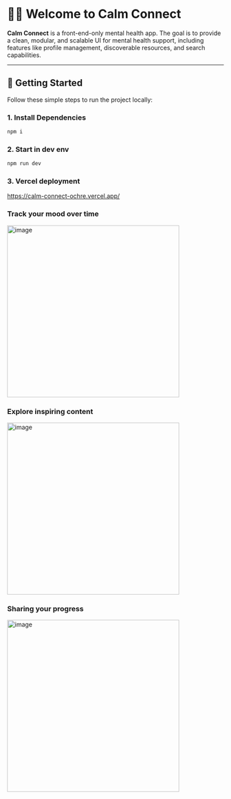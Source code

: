 # 🧘‍♀️ Welcome to Calm Connect

**Calm Connect** is a front-end-only mental health app. The goal is to provide a clean, modular, and scalable UI for mental health support, including features like profile management, discoverable resources, and search capabilities.

---

## 🚀 Getting Started

Follow these simple steps to run the project locally:

### 1. Install Dependencies

```bash
npm i

```

### 2. Start in dev env

```bash
npm run dev
```

### 3. Vercel deployment
https://calm-connect-ochre.vercel.app/

### Track your mood over time
<img width="400" height="400" alt="image" src="https://github.com/user-attachments/assets/7345611d-082b-474f-afaa-d9a495625490" />

### Explore inspiring content
<img width="400" height="400" alt="image" src="https://github.com/user-attachments/assets/d56958ee-c115-4489-bf27-0d0c79570ec2" />

### Sharing your progress
<img width="400" height="400" alt="image" src="https://github.com/user-attachments/assets/4baa056a-053c-463e-8f56-a632bd536802" />

